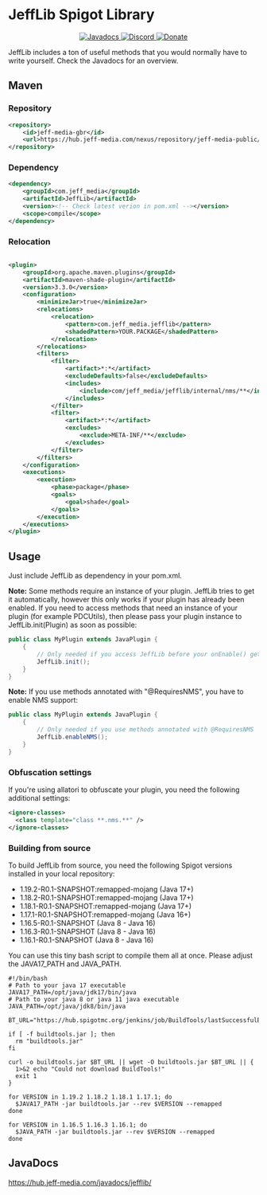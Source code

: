 # JeffLib Spigot Library

<!--- Buttons start -->
<p align="center">
  <a href="https://hub.jeff-media.com/javadocs/jefflib/">
    <img src="https://static.jeff-media.com/img/button_javadocs.png?3" alt="Javadocs">
  </a>
  <a href="https://discord.jeff-media.com/">
    <img src="https://static.jeff-media.com/img/button_discord.png?3" alt="Discord">
  </a>
  <a href="https://paypal.me/mfnalex">
    <img src="https://static.jeff-media.com/img/button_donate.png?3" alt="Donate">
  </a>
</p>
<!--- Buttons end -->

JeffLib includes a ton of useful methods that you would normally have to write yourself. Check the Javadocs for an
overview.

## Maven

### Repository

```xml
<repository>
    <id>jeff-media-gbr</id>
    <url>https://hub.jeff-media.com/nexus/repository/jeff-media-public/</url>
</repository>
```

### Dependency

```xml
<dependency>
    <groupId>com.jeff_media</groupId>
    <artifactId>JeffLib</artifactId>
    <version><!-- Check latest verion in pom.xml --></version>
    <scope>compile</scope>
</dependency>
```

### Relocation

```xml

<plugin>
    <groupId>org.apache.maven.plugins</groupId>
    <artifactId>maven-shade-plugin</artifactId>
    <version>3.3.0</version>
    <configuration>
        <minimizeJar>true</minimizeJar>
        <relocations>
            <relocation>
                <pattern>com.jeff_media.jefflib</pattern>
                <shadedPattern>YOUR.PACKAGE</shadedPattern>
            </relocation>
        </relocations>
        <filters>
            <filter>
                <artifact>*:*</artifact>
                <excludeDefaults>false</excludeDefaults>
                <includes>
                    <include>com/jeff_media/jefflib/internal/nms/**</include>
                </includes>
            </filter>
            <filter>
                <artifact>*:*</artifact>
                <excludes>
                    <exclude>META-INF/**</exclude>
                </excludes>
            </filter>
        </filters>
    </configuration>
    <executions>
        <execution>
            <phase>package</phase>
            <goals>
                <goal>shade</goal>
            </goals>
        </execution>
    </executions>
</plugin>
```

## Usage

Just include JeffLib as dependency in your pom.xml.

**Note:** Some methods require an instance of your plugin. JeffLib tries to get it automatically, however this only
works if your plugin has already been enabled. If you need to access methods that need an instance of your plugin (for
example PDCUtils), then please pass your plugin instance to JeffLib.init(Plugin) as soon as possible:

```java
public class MyPlugin extends JavaPlugin {
    {
        // Only needed if you access JeffLib before your onEnable() gets called
        JeffLib.init();
    }
}
```

**Note:** If you use methods annotated with "@RequiresNMS", you have to enable NMS support:

```java
public class MyPlugin extends JavaPlugin {
    {
        // Only needed if you use methods annotated with @RequiresNMS
        JeffLib.enableNMS();
    }
}
```

### Obfuscation settings

If you're using allatori to obfuscate your plugin, you need the following additional settings:

```xml
<ignore-classes>
  <class template="class **.nms.**" />
</ignore-classes>
```

### Building from source
To build JeffLib from source, you need the following Spigot versions installed in your local repository:

- 1.19.2-R0.1-SNAPSHOT:remapped-mojang (Java 17+)
- 1.18.2-R0.1-SNAPSHOT:remapped-mojang (Java 17+)
- 1.18.1-R0.1-SNAPSHOT:remapped-mojang (Java 17+)
- 1.17.1-R0.1-SNAPSHOT:remapped-mojang (Java 16+)
- 1.16.5-R0.1-SNAPSHOT (Java 8 - Java 16)
- 1.16.3-R0.1-SNAPSHOT (Java 8 - Java 16)
- 1.16.1-R0.1-SNAPSHOT (Java 8 - Java 16)

You can use this tiny bash script to compile them all at once. Please adjust the JAVA17_PATH and JAVA_PATH.

```shell
#!/bin/bash
# Path to your java 17 executable
JAVA17_PATH=/opt/java/jdk17/bin/java
# Path to your java 8 or java 11 java executable
JAVA_PATH=/opt/java/jdk8/bin/java

BT_URL="https://hub.spigotmc.org/jenkins/job/BuildTools/lastSuccessfulBuild/artifact/target/BuildTools.jar"

if [ -f buildtools.jar ]; then
  rm "buildtools.jar"
fi
  
curl -o buildtools.jar $BT_URL || wget -O buildtools.jar $BT_URL || {
  1>&2 echo "Could not download BuildTools!"
  exit 1
} 

for VERSION in 1.19.2 1.18.2 1.18.1 1.17.1; do
  $JAVA17_PATH -jar buildtools.jar --rev $VERSION --remapped
done

for VERSION in 1.16.5 1.16.3 1.16.1; do
  $JAVA_PATH -jar buildtools.jar --rev $VERSION --remapped
done
```

## JavaDocs

https://hub.jeff-media.com/javadocs/jefflib/
